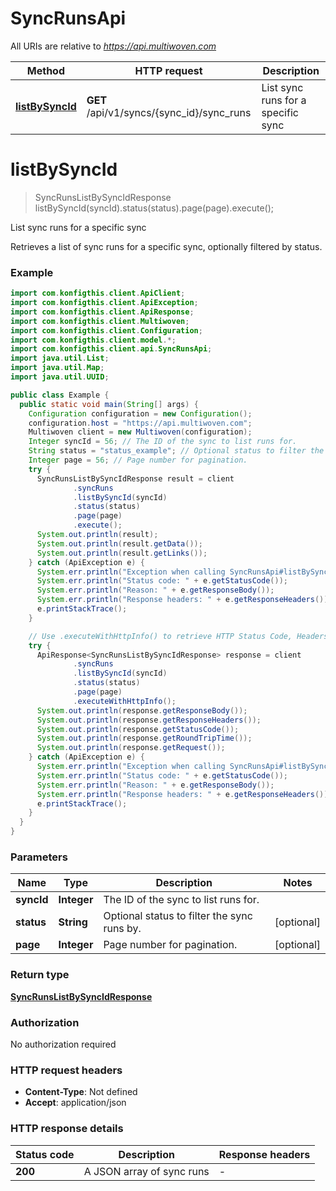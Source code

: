 # SyncRunsApi

All URIs are relative to *https://api.multiwoven.com*

| Method | HTTP request | Description |
|------------- | ------------- | -------------|
| [**listBySyncId**](SyncRunsApi.md#listBySyncId) | **GET** /api/v1/syncs/{sync_id}/sync_runs | List sync runs for a specific sync |


<a name="listBySyncId"></a>
# **listBySyncId**
> SyncRunsListBySyncIdResponse listBySyncId(syncId).status(status).page(page).execute();

List sync runs for a specific sync

Retrieves a list of sync runs for a specific sync, optionally filtered by status.

### Example
```java
import com.konfigthis.client.ApiClient;
import com.konfigthis.client.ApiException;
import com.konfigthis.client.ApiResponse;
import com.konfigthis.client.Multiwoven;
import com.konfigthis.client.Configuration;
import com.konfigthis.client.model.*;
import com.konfigthis.client.api.SyncRunsApi;
import java.util.List;
import java.util.Map;
import java.util.UUID;

public class Example {
  public static void main(String[] args) {
    Configuration configuration = new Configuration();
    configuration.host = "https://api.multiwoven.com";
    Multiwoven client = new Multiwoven(configuration);
    Integer syncId = 56; // The ID of the sync to list runs for.
    String status = "status_example"; // Optional status to filter the sync runs by.
    Integer page = 56; // Page number for pagination.
    try {
      SyncRunsListBySyncIdResponse result = client
              .syncRuns
              .listBySyncId(syncId)
              .status(status)
              .page(page)
              .execute();
      System.out.println(result);
      System.out.println(result.getData());
      System.out.println(result.getLinks());
    } catch (ApiException e) {
      System.err.println("Exception when calling SyncRunsApi#listBySyncId");
      System.err.println("Status code: " + e.getStatusCode());
      System.err.println("Reason: " + e.getResponseBody());
      System.err.println("Response headers: " + e.getResponseHeaders());
      e.printStackTrace();
    }

    // Use .executeWithHttpInfo() to retrieve HTTP Status Code, Headers and Request
    try {
      ApiResponse<SyncRunsListBySyncIdResponse> response = client
              .syncRuns
              .listBySyncId(syncId)
              .status(status)
              .page(page)
              .executeWithHttpInfo();
      System.out.println(response.getResponseBody());
      System.out.println(response.getResponseHeaders());
      System.out.println(response.getStatusCode());
      System.out.println(response.getRoundTripTime());
      System.out.println(response.getRequest());
    } catch (ApiException e) {
      System.err.println("Exception when calling SyncRunsApi#listBySyncId");
      System.err.println("Status code: " + e.getStatusCode());
      System.err.println("Reason: " + e.getResponseBody());
      System.err.println("Response headers: " + e.getResponseHeaders());
      e.printStackTrace();
    }
  }
}

```

### Parameters

| Name | Type | Description  | Notes |
|------------- | ------------- | ------------- | -------------|
| **syncId** | **Integer**| The ID of the sync to list runs for. | |
| **status** | **String**| Optional status to filter the sync runs by. | [optional] |
| **page** | **Integer**| Page number for pagination. | [optional] |

### Return type

[**SyncRunsListBySyncIdResponse**](SyncRunsListBySyncIdResponse.md)

### Authorization

No authorization required

### HTTP request headers

 - **Content-Type**: Not defined
 - **Accept**: application/json

### HTTP response details
| Status code | Description | Response headers |
|-------------|-------------|------------------|
| **200** | A JSON array of sync runs |  -  |

